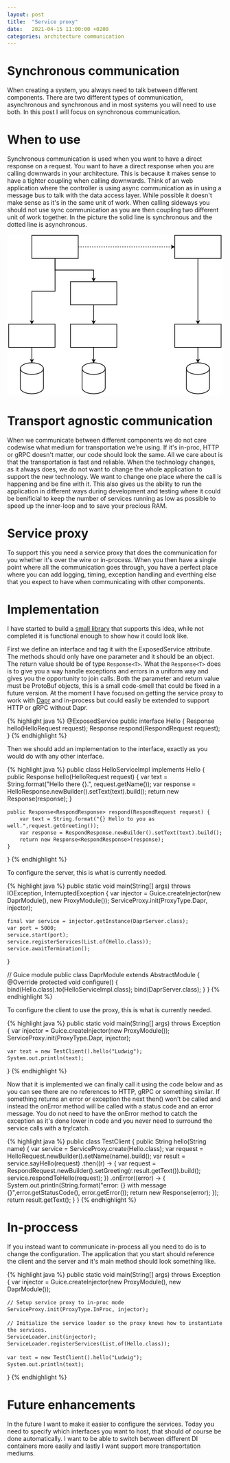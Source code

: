 ```yaml
---
layout: post
title:  "Service proxy"
date:   2021-04-15 11:00:00 +0200
categories: architecture communication 
---
```


# Synchronous communication
When creating a system, you always need to talk between different components. There are two different types of communication, asynchronous and synchronous and in most systems you will need to use both. In this post I will focus on synchronous communication.

# When to use
Synchronous communication is used when you want to have a direct response on a request. You want to have a direct response when you are calling downwards in your architecture. This is because it makes sense to have a tighter coupling when calling downwards. Think of an web application where the controller is using async communication as in using a message bus to talk with the data access layer. While possible it doesn't make sense as it's in the same unit of work. When calling sideways you should not use sync communication as you are then coupling two different unit of work together. In the picture the solid line is synchronous and the dotted line is asynchronous.

![Sync and async communication](/assets/2021-04/sync-async-communication.jpg)

# Transport agnostic communication
When we communicate between different components we do not care codewise what medium for transportation we're using. If it's in-proc, HTTP or gRPC doesn't matter, our code should look the same. All we care about is that the transportation is fast and reliable. When the technology changes, as it always does, we do not want to change the whole application to support the new technology. We want to change one place where the call is happening and be fine with it. This also gives us the ability to run the application in different ways during development and testing where it could be benificial to keep the number of services running as low as possible to speed up the inner-loop and to save your precious RAM.


# Service proxy
To support this you need a service proxy that does the communication for you whether it's over the wire or in-process. When you then have a single point where all the communication goes through, you have a perfect place where you can add logging, timing, exception handling and everthing else that you expect to have when communicating with other components.

# Implementation
I have started to build a [small library](https://github.com/lullen/service-proxy) that supports this idea, while not completed it is functional enough to show how it could look like.


First we define an interface and tag it with the ExposedService attribute. The methods should only have one parameter and it should be an object. The return value should be of type `Response<T>`. What the `Response<T>` does is to give you a way handle exceptions and errors in a uniform way and gives you the opportunity to join calls. Both the parameter and return value must be ProtoBuf objects, this is a small code-smell that could be fixed in a future version. At the moment I have focused on getting the service proxy to work with [Dapr](https://dapr.io) and in-process but could easily be extended to support HTTP or gRPC without Dapr.

{% highlight java %}
@ExposedService
public interface Hello {
    Response<HelloResponse> hello(HelloRequest request);
    Response<RespondResponse> respond(RespondRequest request);
}
{% endhighlight %}

Then we should add an implementation to the interface, exactly as you would do with any other interface. 

{% highlight java %}
public class HelloServiceImpl implements Hello {
    public Response<HelloResponse> hello(HelloRequest request) {
        var text = String.format("Hello there {}.", request.getName());
        var response = HelloResponse.newBuilder().setText(text).build();
        return new Response<HelloResponse>(response);
    }
    
    public Response<RespondResponse> respond(RespondRequest request) {
        var text = String.format("{} Hello to you as well.",request.getGreeting());
        var response = RespondResponse.newBuilder().setText(text).build();
        return new Response<RespondResponse>(response);
    }
}
{% endhighlight %}

To configure the server, this is what is currently needed.

{% highlight java %}
public static void main(String[] args) throws IOException, InterruptedException {
    var injector = Guice.createInjector(new DaprModule(), new ProxyModule());
    ServiceProxy.init(ProxyType.Dapr, injector);

    final var service = injector.getInstance(DaprServer.class);
    var port = 5000;
    service.start(port);
    service.registerServices(List.of(Hello.class));
    service.awaitTermination();
}

// Guice module
public class DaprModule extends AbstractModule {
    @Override
    protected void configure() {
        bind(Hello.class).to(HelloServiceImpl.class);
        bind(DaprServer.class);
    }
}
{% endhighlight %}


To configure the client to use the proxy, this is what is currently needed.

{% highlight java %}
public static void main(String[] args) throws Exception {
    var injector = Guice.createInjector(new ProxyModule());
    ServiceProxy.init(ProxyType.Dapr, injector);

    var text = new TestClient().hello("Ludwig");
    System.out.println(text);
}
{% endhighlight %}

Now that it is implemented we can finally call it using the code below and as you can see there are no references to HTTP, gRPC or something similar. If something returns an error or exception the next then() won't be called and instead the onError method will be called with a status code and an error message. You do not need to have the onError method to catch the exception as it's done lower in code and you never need to surround the service calls with a try/catch. 

{% highlight java %}
public class TestClient {
    public String hello(String name) {
        var service = ServiceProxy.create(Hello.class);
        var request = HelloRequest.newBuilder().setName(name).build();
        var result = service.sayHello(request)
            .then((r) -> {
                var request = RespondRequest.newBuilder().setGreeting(r.result.getText()).build();
                service.respondToHello(request);
            })
            .onError((error) -> {
                System.out.println(String.format("error: {} with message {}",error.getStatusCode(), error.getError());
                return new Response<HelloResponse>(error);
            });
        return result.getText();
    }
}
{% endhighlight %}

# In-proccess

If you instead want to communicate in-process all you need to do is to change the configuration. The application that you start should reference the client and the server and it's main method should look something like.

{% highlight java %}
public static void main(String[] args) throws Exception {
    var injector = Guice.createInjector(new ProxyModule(), new DaprModule());

    // Setup service proxy to in-proc mode
    ServiceProxy.init(ProxyType.InProc, injector);

    // Initialize the service loader so the proxy knows how to instantiate the services.  
    ServiceLoader.init(injector);
    ServiceLoader.registerServices(List.of(Hello.class));

    var text = new TestClient().hello("Ludwig");
    System.out.println(text);
}
{% endhighlight %}

# Future enhancements
In the future I want to make it easier to configure the services. Today you need to specify which interfaces you want to host, that should of course be done automatically. I want to be able to switch between different DI containers more easily and lastly I want support more transportation mediums. 